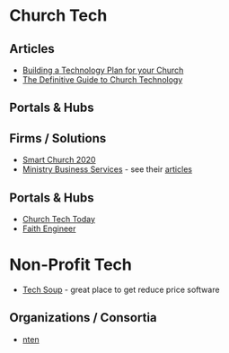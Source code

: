 # Church Tech
## Articles
- [Building a Technology Plan for your Church](https://www.resourceumc.org/en/content/building-a-technology-plan-for-your-church)
- [The Definitive Guide to Church Technology](https://pushpay.com/blog/definitive-guide-to-church-technology/)

## Portals & Hubs

## Firms / Solutions
- [Smart Church 2020](https://smartchurch2020.org/)
- [Ministry Business Services](https://www.mbsinc.com/) - see their [articles](https://www.mbsinc.com/articles/)

## Portals & Hubs
- [Church Tech Today](https://churchtechtoday.com/)
- [Faith Engineer](https://www.faithengineer.com/)


# Non-Profit Tech

- [Tech Soup](https://www.techsoup.org/)  - great place to get reduce price software

## Organizations / Consortia
- [nten](https://www.nten.org/)
